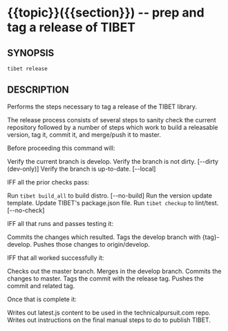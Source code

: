 {{topic}}({{section}}) -- prep and tag a release of TIBET
=============================================

## SYNOPSIS

    tibet release

## DESCRIPTION

Performs the steps necessary to tag a release of the TIBET library.

The release process consists of several steps to sanity check the
current repository followed by a number of steps which work to build
a releasable version, tag it, commit it, and merge/push it to master.

Before proceeding this command will:

Verify the current branch is develop.
Verify the branch is not dirty. [--dirty (dev-only)]
Verify the branch is up-to-date. [--local]

IFF all the prior checks pass:

Run `tibet build_all` to build distro. [--no-build]
Run the version update template.
Update TIBET\'s package.json file.
Run `tibet checkup` to lint/test. [--no-check]

IFF all that runs and passes testing it:

Commits the changes which resulted.
Tags the develop branch with {tag}-develop.
Pushes those changes to origin/develop.

IFF that all worked successfully it:

Checks out the master branch.
Merges in the develop branch.
Commits the changes to master.
Tags the commit with the release tag.
Pushes the commit and related tag.

Once that is complete it:

Writes out latest.js content to be used in the technicalpursuit.com repo.
Writes out instructions on the final manual steps to do to publish TIBET.


